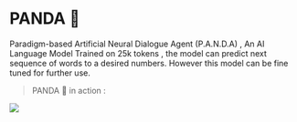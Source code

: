 # PANDA 🐼
Paradigm-based Artificial Neural Dialogue Agent (P.A.N.D.A) , An AI Language Model Trained on 25k tokens , the model can predict next sequence of words to a desired numbers. However this model can be fine tuned for further use.

> PANDA 🐼 in action :

![]("./docs/SS/SS1.jpg")
